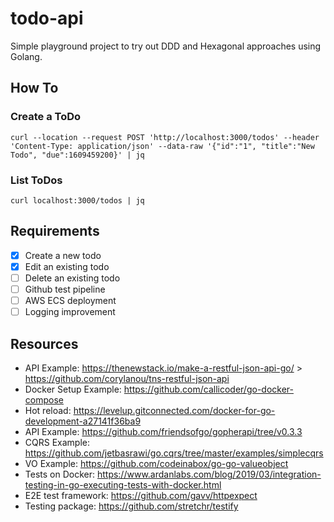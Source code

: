 # todo-api

Simple playground project to try out DDD and Hexagonal approaches using Golang.

## How To

### Create a ToDo

`curl --location --request POST 'http://localhost:3000/todos' --header 'Content-Type: application/json' --data-raw '{"id":"1", "title":"New Todo", "due":1609459200}' | jq`

### List ToDos

`curl localhost:3000/todos | jq`

## Requirements
- [x] Create a new todo
- [x] Edit an existing todo
- [ ] Delete an existing todo
- [ ] Github test pipeline
- [ ] AWS ECS deployment
- [ ] Logging improvement

## Resources
- API Example: https://thenewstack.io/make-a-restful-json-api-go/ > https://github.com/corylanou/tns-restful-json-api
- Docker Setup Example: https://github.com/callicoder/go-docker-compose
- Hot reload: https://levelup.gitconnected.com/docker-for-go-development-a27141f36ba9
- API Example: https://github.com/friendsofgo/gopherapi/tree/v0.3.3
- CQRS Example: https://github.com/jetbasrawi/go.cqrs/tree/master/examples/simplecqrs
- VO Example: https://github.com/codeinabox/go-go-valueobject
- Tests on Docker: https://www.ardanlabs.com/blog/2019/03/integration-testing-in-go-executing-tests-with-docker.html
- E2E test framework: https://github.com/gavv/httpexpect
- Testing package: https://github.com/stretchr/testify